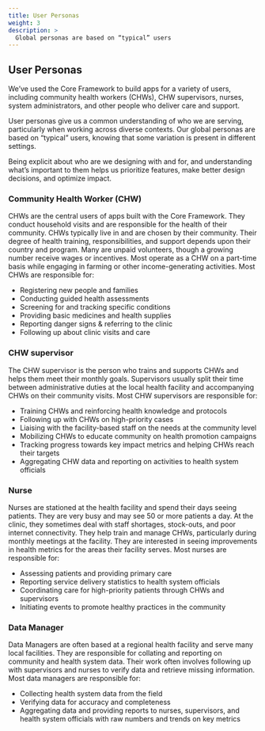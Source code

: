 ```yaml
---
title: User Personas
weight: 3
description: >
  Global personas are based on “typical” users
---
```

## User Personas

We’ve used the Core Framework to build apps for a variety of users, including community health workers (CHWs), CHW supervisors, nurses, system administrators, and other people who deliver care and support.

User personas give us a common understanding of who we are serving, particularly when working across diverse contexts. Our global personas are based on “typical” users, knowing that some variation is present in different settings.

Being explicit about who are we designing with and for, and understanding what’s important to them helps us prioritize features, make better design decisions, and optimize impact.

### Community Health Worker (CHW)

CHWs are the central users of apps built with the Core Framework. They conduct household visits and are responsible for the health of their community. CHWs typically live in and are chosen by their community. Their degree of health training, responsibilities, and support depends upon their country and program. Many are unpaid volunteers, though a growing number receive wages or incentives. Most operate as a CHW on a part-time basis while engaging in farming or other income-generating activities. Most CHWs are responsible for:
- Registering new people and families
- Conducting guided health assessments
- Screening for and tracking specific conditions
- Providing basic medicines and health supplies
- Reporting danger signs & referring to the clinic
- Following up about clinic visits and care

### CHW supervisor

The CHW supervisor is the person who trains and supports CHWs and helps them meet their monthly goals. Supervisors usually split their time between administrative duties at the local health facility and accompanying CHWs on their community visits. Most CHW supervisors are responsible for:
- Training CHWs and reinforcing health knowledge and protocols
- Following up with CHWs on high-priority cases 
- Liaising with the facility-based staff on the needs at the community level
- Mobilizing CHWs to educate community on health promotion campaigns
- Tracking progress towards key impact metrics and helping CHWs reach their targets
- Aggregating CHW data and reporting on activities to health system officials

### Nurse

Nurses are stationed at the health facility and spend their days seeing patients. They are very busy and may see 50 or more patients a day. At the clinic, they sometimes deal with staff shortages, stock-outs, and poor internet connectivity. They help train and manage CHWs, particularly during monthly meetings at the facility. They are interested in seeing improvements in health metrics for the areas their facility serves.  Most nurses are responsible for:
- Assessing patients and providing primary care 
- Reporting service delivery statistics to health system officials
- Coordinating care for high-priority patients through CHWs and supervisors
- Initiating events to promote healthy practices in the community

### Data Manager

Data Managers are often based at a regional health facility and serve many local facilities. They are responsible for collating and reporting on community and health system data. Their work often involves following up with supervisors and nurses to verify data and retrieve missing information. Most data managers are responsible for:
- Collecting health system data from the field
- Verifying data for accuracy and completeness
- Aggregating data and providing reports to nurses, supervisors, and health system officials with raw numbers and trends on key metrics